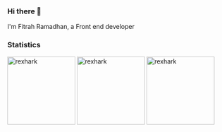 ### Hi there 👋
I'm Fitrah Ramadhan, a Front end developer

### Statistics
<div>
  <img height="154" src="https://github-readme-stats.vercel.app/api?username=rexhark&count_private=true&show_icons=true&theme=react&include_all_commits=true" alt="rexhark" />
  <img height="154" src="https://github-readme-stats.vercel.app/api/top-langs?username=rexhark&show_icons=true&locale=en&layout=compact&theme=react" alt="rexhark" />
  <img height="154" src="https://github-readme-stats.vercel.app/api/wakatime?username=rexhark&layout=compact&theme=react&langs_count=6" alt="rexhark" />  
</div>


<!--
**Rexhark/Rexhark** is a ✨ _special_ ✨ repository because its `README.md` (this file) appears on your GitHub profile.

Here are some ideas to get you started:

- 🔭 I’m currently working on ...
- 🌱 I’m currently learning ...
- 👯 I’m looking to collaborate on ...
- 🤔 I’m looking for help with ...
- 💬 Ask me about ...
- 📫 How to reach me: ...
- 😄 Pronouns: ...
- ⚡ Fun fact: ...
-->
